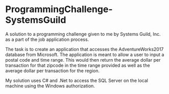 # ProgrammingChallenge-SystemsGuild
A solution to a programming challenge given to me by Systems Guild, Inc. as a part of the job application process.

The task is to create an application that accesses the AdventureWorks2017 database from Microsoft. The application is meant to allow a user to input a postal code and time range. This would then return the average dollar per transaction for that zipcode in the time range provided as well as the average dollar per transaction for the region.

My solution uses C# and .Net to access the SQL Server on the local machine using the Windows authorization.
